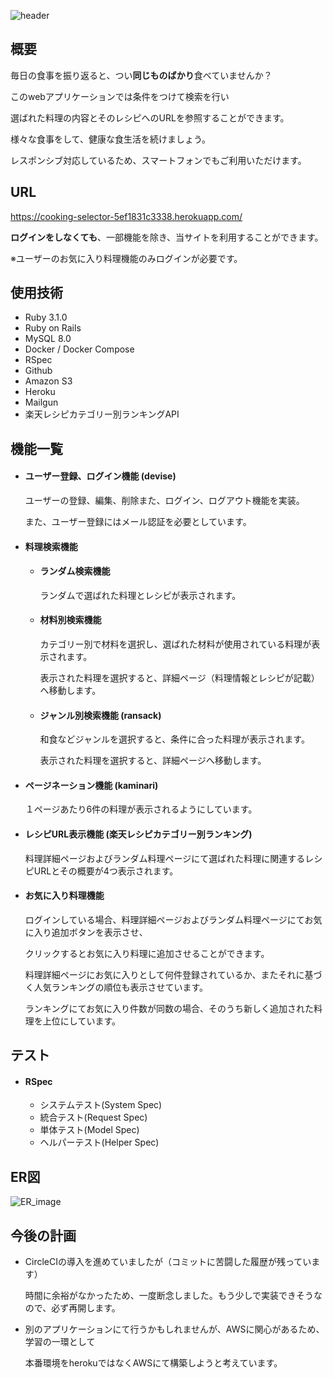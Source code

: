 ![header](https://github.com/fukuda0801/cooking_selector/assets/142757659/48687275-cdf5-4e54-9359-4ea0727b9440)

## 概要
毎日の食事を振り返ると、つい**同じものばかり**食べていませんか？

このwebアプリケーションでは条件をつけて検索を行い

選ばれた料理の内容とそのレシピへのURLを参照することができます。

様々な食事をして、健康な食生活を続けましょう。

レスポンシブ対応しているため、スマートフォンでもご利用いただけます。

## URL
https://cooking-selector-5ef1831c3338.herokuapp.com/

**ログインをしなくても**、一部機能を除き、当サイトを利用することができます。

※ユーザーのお気に入り料理機能のみログインが必要です。

## 使用技術
- Ruby 3.1.0
- Ruby on Rails 
- MySQL 8.0
- Docker / Docker Compose
- RSpec
- Github
- Amazon S3
- Heroku
- Mailgun
- 楽天レシピカテゴリー別ランキングAPI

## 機能一覧
- #### ユーザー登録、ログイン機能 (devise)
    ユーザーの登録、編集、削除また、ログイン、ログアウト機能を実装。

    また、ユーザー登録にはメール認証を必要としています。
- #### 料理検索機能
  - #### ランダム検索機能
    ランダムで選ばれた料理とレシピが表示されます。
  - #### 材料別検索機能
    カテゴリー別で材料を選択し、選ばれた材料が使用されている料理が表示されます。

    表示された料理を選択すると、詳細ページ（料理情報とレシピが記載）へ移動します。
  - #### ジャンル別検索機能 (ransack)
    和食などジャンルを選択すると、条件に合った料理が表示されます。

    表示された料理を選択すると、詳細ページへ移動します。
- #### ページネーション機能 (kaminari)
    １ページあたり6件の料理が表示されるようにしています。
- #### レシピURL表示機能 (楽天レシピカテゴリー別ランキング)
    料理詳細ページおよびランダム料理ページにて選ばれた料理に関連するレシピURLとその概要が4つ表示されます。
- #### お気に入り料理機能
    ログインしている場合、料理詳細ページおよびランダム料理ページにてお気に入り追加ボタンを表示させ、

    クリックするとお気に入り料理に追加させることができます。

    料理詳細ページにお気に入りとして何件登録されているか、またそれに基づく人気ランキングの順位も表示させています。

    ランキングにてお気に入り件数が同数の場合、そのうち新しく追加された料理を上位にしています。
## テスト
- #### RSpec
  - システムテスト(System Spec)
  - 統合テスト(Request Spec)
  - 単体テスト(Model Spec)
  - ヘルパーテスト(Helper Spec)

## ER図
![ER_image](https://github.com/fukuda0801/cooking_selector/assets/142757659/7e076d2e-6584-4fe4-a964-dd06c3ea640f)

## 今後の計画
- CircleCIの導入を進めていましたが（コミットに苦闘した履歴が残っています）

  時間に余裕がなかったため、一度断念しました。もう少しで実装できそうなので、必ず再開します。

- 別のアプリケーションにて行うかもしれませんが、AWSに関心があるため、学習の一環として

  本番環境をherokuではなくAWSにて構築しようと考えています。

